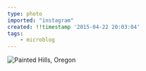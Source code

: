 ```yaml
---
type: photo
imported: "instagram"
created: !!timestamp '2015-04-22 20:03:04'
tags:
    - microblog
---
```

![Painted Hills, Oregon](/media/images/photos/2015/04/b928556f85d4d19dd9415173b265f1a6.jpg)

